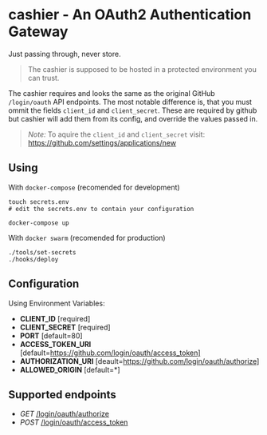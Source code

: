 # cashier - An OAuth2 Authentication Gateway
Just passing through, never store.

> The cashier is supposed to be hosted in a protected environment you can trust.

The cashier requires and looks the same as the original GitHub `/login/oauth` API endpoints.
The most notable difference is, that you must ommit the fields `client_id` and `client_secret`.
These are required by github but cashier will add them from its config, and override the values passed in.

> *Note:* To aquire the `client_id` and `client_secret` visit: https://github.com/settings/applications/new

## Using
With `docker-compose` (recomended for development)
```shell
touch secrets.env
# edit the secrets.env to contain your configuration

docker-compose up
```

With `docker swarm` (recomended for production)
```shell
./tools/set-secrets
./hooks/deploy
```

## Configuration
Using Environment Variables:
- **CLIENT_ID** [required]
- **CLIENT_SECRET** [required]
- **PORT** [default=80]
- **ACCESS_TOKEN_URI** [default=https://github.com/login/oauth/access_token]
- **AUTHORIZATION_URI** [deault=https://github.com/login/oauth/authorize]
- **ALLOWED_ORIGIN** [default=*]

## Supported endpoints
- *GET* [/login/oauth/authorize](https://developer.github.com/v3/oauth/#1-redirect-users-to-request-github-access)
- *POST* [/login/oauth/access_token](https://developer.github.com/v3/oauth/#2-github-redirects-back-to-your-site)
